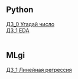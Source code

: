 ## Python
[ДЗ_0 Угадай число](https://github.com/Vendor62/MIPT_practice/tree/main/homework/py_hw_0)<br>
[ДЗ_1 EDA](https://github.com/Vendor62/MIPT_practice/tree/main/homework/py_hw_1)<br><br>
## MLgi
[ДЗ_1 Линейная регрессия](https://github.com/Vendor62/MIPT_practice/tree/main/homework/ml_hw_1)